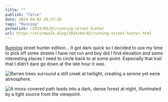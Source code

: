 ```yaml
---
title: ""
publish: "false"
date: 2024-04-02 20:37:16
tags: "Running"
permalink: /2024/04/02/running-street-hunter
url: https://ericmwalk.blog/2024/04/02/running-street-hunter.html
---
```


[Running](https://strava.com/activities/11094943143) street hunter edition... It got dark quick so I decided to use my time to pick off some streets I have not run and boy did I find elevation and some interesting places I need to circle back to at some point. Especially that trail that I didn’t dare go down at the late hour it was.

![Barren trees surround a still creek at twilight, creating a serene yet eerie atmosphere.](https://ericmwalk.blog/uploads/2024/img-8510.jpeg)

![A moss-covered path leads into a dark, dense forest at night, illuminated by a light source from the viewpoint.](https://ericmwalk.blog/uploads/2024/img-8511.jpeg)